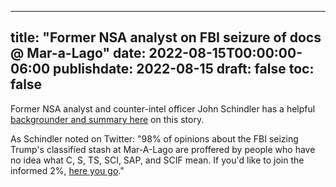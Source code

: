 
---
title: "Former NSA analyst on FBI seizure of docs @ Mar-a-Lago"
date: 2022-08-15T00:00:00-06:00
publishdate: 2022-08-15
draft: false
toc: false
---

Former NSA analyst and counter-intel officer John Schindler has a helpful <a href="https://topsecretumbra.substack.com/p/trumps-florida-secrets-a-counterintelligence" target="blank">backgrounder and summary here</a> on this story.

As Schindler noted on Twitter: "98% of opinions about the FBI seizing Trump's classified stash at Mar-A-Lago are proffered by people who have no idea what C, S, TS, SCI, SAP, and SCIF mean. If you'd like to join the informed 2%, <a href="https://topsecretumbra.substack.com/p/trumps-florida-secrets-a-counterintelligence" target="blank">here you go</a>."

